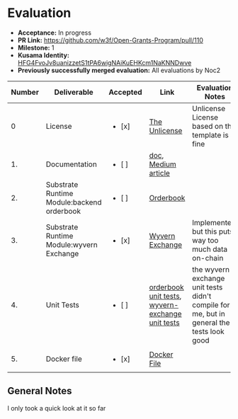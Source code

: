 # Evaluation

* **Acceptance:** In progress
* **PR Link:** https://github.com/w3f/Open-Grants-Program/pull/110
* **Milestone:** 1
* **Kusama Identity:** [HFG4FvoJv8uanizzetS1tPA6wigNAiKuEHKcm1NaKNNDwve](https://polkascan.io/pre/kusama/account/HFG4FvoJv8uanizzetS1tPA6wigNAiKuEHKcm1NaKNNDwve)
* **Previously successfully merged evaluation:** All evaluations by Noc2

| Number | Deliverable | Accepted | Link | Evaluation Notes |
| ------------- | ------------- | ------------- | ------------- |------------- |
| 0 | License | <ul><li>[x] </li></ul> | [The Unlicense](https://github.com/vlbos/pacific-store-node/blob/master/LICENSE) |  Unlicense License based on the template is fine  |
| 1. | Documentation | <ul><li>[ ] </li></ul> | [doc](https://github.com/vlbos/pacific-store-node/blob/milestone-1/doc/pacific_store_milestone1.md), [Medium article](https://vlbos2018.medium.com/pacificstore-orderbook-wyvernexchange-modules-bca9af39111) |    |
| 2. | Substrate Runtime Module:backend orderbook | <ul><li>[ ] </li></ul> |  [Orderbook](https://github.com/vlbos/pacific-store-node/tree/milestone-1/pallets/orderbook) |    |
| 3. | Substrate Runtime Module:wyvern Exchange | <ul><li>[x] </li></ul> |  [Wyvern Exchange](https://github.com/vlbos/pacific-store-node/tree/milestone-1/pallets/wyvern-exchange) | Implemented, but this puts way too much data on-chain   |
| 4. | Unit Tests | <ul><li>[ ] </li></ul> | [orderbook unit tests](https://github.com/vlbos/pacific-store-node/blob/milestone-1/pallets/orderbook/src/tests.rs), [wyvern-exchange unit tests](https://github.com/vlbos/pacific-store-node/blob/milestone-1/pallets/wyvern-exchange/src/tests.rs) | the wyvern-exchange unit tests didn't compile for me, but in general the tests look good  |
| 5. | Docker file | <ul><li>[x] </li></ul> |  [Docker File](https://github.com/vlbos/pacific-store-node/blob/milestone-1/Dockerfile) |    |

## General Notes


I only took a quick look at it so far
